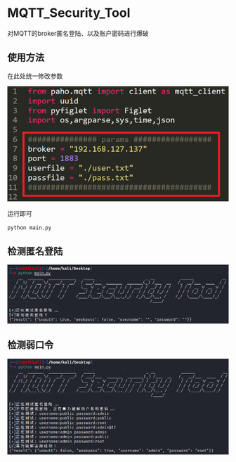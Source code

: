 # MQTT_Security_Tool
对MQTT的broker匿名登陆、以及账户密码进行爆破

## 使用方法

在此处统一修改参数

![params](img/params.png)

运行即可

```
python main.py
```

## 检测匿名登陆

![unauth](img/unauth.png)

## 检测弱口令

![weakpass](img/weakpass.png)
